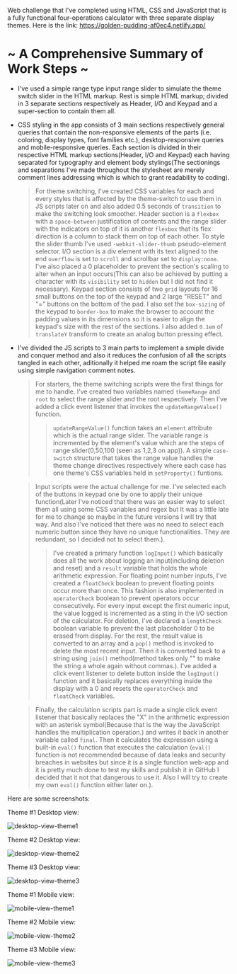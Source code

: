 Web challenge that I've completed using HTML, CSS and JavaScript that is a fully functional four-operations calculator with three separate display themes. Here is the link: https://golden-pudding-af0ec4.netlify.app/

 # ~ A Comprehensive Summary of Work Steps ~

- I've used a simple range type input range slider to simulate the theme switch slider in the HTML markup. Rest is simple HTML markup; divided in 3 separate sections respectively as Header, I/O and Keypad and a super-section to contain them all.

- CSS styling in the app consists of 3 main sections respectively general queries that contain the non-responsive elements of the parts (i.e. coloring, display types, font families etc.), desktop-responsive queries and mobile-responsive queries. Each section is divided in their respective HTML markup sections(Header, I/O and Keypad) each having separated for typography and element body stylings(The sectionings and separations I've made throughout the stylesheet are merely comment lines addressing which is which to grant readability to coding).

  > For theme switching, I've created CSS variables for each and every styles that is affected by the theme-switch to use them in JS scripts later on and also added 0.5 seconds of ``transition`` to make the switching look smoother.
  > Header section is a ``flexbox`` with a ``space-between`` justification of contents and the range slider with the indicators on top of it is another ``flexbox`` that its flex direction is a column to stack them on top of each other. To style the slider thumb I've used ``-webkit-slider-thumb`` pseudo-element selector.
  > I/O section is a div element with its text aligned to the end ``overflow`` is set to ``scroll`` and scrollbar set to ``display:none``. I've also placed a 0 placeholder to prevent the section's scaling to alter when an input occurs(This can also be achieved by putting a character with its ``visibility`` set to ``hidden`` but I did not find it necessary).
  > Keypad section consists of two ``grid`` layouts for 16 small buttons on the top of the keypad and 2 large "RESET" and "=" buttons on the bottom of the pad. I also set the ``box-sizing`` of the keypad to ``border-box`` to make the browser to account the padding values in its dimensions so it is easier to align the keypad's size with the rest of the sections. I also added ``0.1em`` of ``translateY`` transform to create an analog button pressing effect.

- I've divided the JS scripts to 3 main parts to implement a smiple divide and conquer method and also it reduces the confusion of all the scripts tangled in each other, aditionally it helped me roam the script file easily using simple navigation comment notes.

  > For starters, the theme switching scripts were the first things for me to handle. I've created two variables named ``themeRange`` and ``root`` to select the range slider and the root respectively. Then I've added a click event listener that invokes the ``updateRangeValue()`` function.
    >> ``updateRangeValue()`` function takes an ``element`` attribute which is the actual range slider. The variable range is incremented by the element's value which are the steps of range slider(0,50,100 (seen as 1,2,3 on app)). A simple ``case-switch`` structure that takes the range value handles the theme change directives respectively where each case has one theme's CSS variables held in ``setProperty()`` funtions.

  > Input scripts were the actual challenge for me. I've selected each of the buttons in keypad one by one to apply their unique function(Later I've noticed that there was an easier way to select them all using some CSS variables and regex but It was a little late for me to change so maybe in the future versions I will try that way. And also I've noticed that there was no need to select each numeric button since they have no unique functionalities. They are redundant, so I decided not to select them.).
    >> I've created a primary function ``logInput()`` which basically does all the work about logging an input(including deletion and reset) and a ``result`` variable that holds the whole arithmetic expression. For floating point number inputs, I've created a ``floatCheck`` boolean to prevent floating points occur more than once. This fashion is also implemented in ``operatorCheck`` boolean to prevent operators occur consecutively. For every input except the first numeric input, the value logged is incremented as a sting in the I/O section of the calculator.
    >> For deletion, I've declared a ``lengthCheck`` boolean variable to prevent the last placeholder 0 to be erased from display. For the rest, the result value is converted to an array and a ``pop()`` method is invoked to delete the most recent input. Then it is converted back to a string using ``join()`` method(method takes only "" to make the string a whole again without commas.).
    >> I've added a click event listener to delete button inside the ``logInput()`` function and it basically replaces everything inside the display with a 0 and resets the ``operatorCheck`` and ``floatCheck`` variables.

  > Finally, the calculation scripts part is made a single click event listener that basically replaces the "X" in the arithmetic expression with an asterisk symbol(Because that is the way the JavaScript handles the multiplication operation.) and writes it back in another variable called ``final``. Then it calculates the expression using a built-in ``eval()`` function that executes the calculation (``eval()`` function is not recommended because of data leaks and security breaches in websites but since it is a single function web-app and it is pretty much done to test my skills and publish it in GitHub I decided that it not that dangerous to use it. Also I will try to create my own ``eval()`` function either later on.).

Here are some screenshots:

Theme #1 Desktop view:

![desktop-view-theme1](https://github.com/Sannora/Calculator-WebApp-Challenge/assets/74245258/f27d2e37-175c-4f64-82c3-57407c0187e6)

Theme #2 Desktop view:

![desktop-view-theme2](https://github.com/Sannora/Calculator-WebApp-Challenge/assets/74245258/a924cfa3-1a29-4543-948d-f9bfd8ece16c)

Theme #3 Desktop view:

![desktop-view-theme3](https://github.com/Sannora/Calculator-WebApp-Challenge/assets/74245258/d8c27fee-ccf8-4f67-8cff-4c475331f766)

Theme #1 Mobile view:

![mobile-view-theme1](https://github.com/Sannora/Calculator-WebApp-Challenge/assets/74245258/308c86c8-e618-4a08-b3b8-35c6439d93a2)

Theme #2 Mobile view:

![mobile-view-theme2](https://github.com/Sannora/Calculator-WebApp-Challenge/assets/74245258/9da38edb-74b7-47da-90d6-266af5b1fc54)

Theme #3 Mobile view:

![mobile-view-theme3](https://github.com/Sannora/Calculator-WebApp-Challenge/assets/74245258/4b31149e-8979-4eb2-bac3-a7b91a3b754f)
